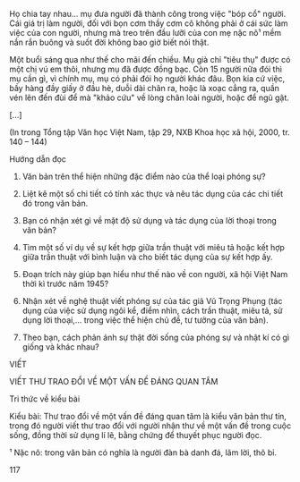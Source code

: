 Họ chia tay nhau... mụ đưa người đã thành công trong việc "bóp cổ" người. Cái giá trị làm người, đối với bọn cơm thầy cơm cô không phải ở cái sức làm việc của con người, nhưng mà treo trên đầu lưỡi của con mẹ nặc nô¹ mềm nắn rắn buông và suốt đời không bao giờ biết nói thật.

Một buổi sáng qua như thế cho mãi đến chiều. Mụ già chỉ "tiêu thụ" được có một chị vú em thôi, nhưng mụ đã được đồng bạc. Còn 15 người nữa đói thì mụ cần gì, vì chính mụ, mụ có phải đói họ người khác đâu. Bọn kia cứ việc, bầy hàng đầy giấy ở đầu hè, duỗi dài chân ra, hoặc là xoạc cẳng ra, quần vén lên đến đùi để mà "khảo cứu" về lòng chân loài người, hoặc để ngủ gật.

[...]

(In trong Tổng tập Văn học Việt Nam, tập 29, NXB Khoa học xã hội, 2000, tr. 140 – 144)

Hướng dẫn đọc

1. Văn bản trên thể hiện những đặc điểm nào của thể loại phóng sự?

2. Liệt kê một số chi tiết có tính xác thực và nêu tác dụng của các chi tiết đó trong văn bản.

3. Bạn có nhận xét gì về mặt độ sử dụng và tác dụng của lời thoại trong văn bản?

4. Tìm một số ví dụ về sự kết hợp giữa trần thuật với miêu tả hoặc kết hợp giữa trần thuật với bình luận và cho biết tác dụng của sự kết hợp ấy.

5. Đoạn trích này giúp bạn hiểu như thế nào về con người, xã hội Việt Nam thời kì trước năm 1945?

6. Nhận xét về nghệ thuật viết phóng sự của tác giả Vũ Trọng Phụng (tác dụng của việc sử dụng ngôi kể, điểm nhìn, cách trần thuật, miêu tả, sử dụng lời thoại,... trong việc thể hiện chủ đề, tư tưởng của văn bản).

7. Theo bạn, cách phản ánh sự thật đời sống của phóng sự và nhật kí có gì giống và khác nhau?

VIẾT

VIẾT THƯ TRAO ĐỔI VỀ MỘT VẤN ĐỀ ĐÁNG QUAN TÂM

Tri thức về kiểu bài

Kiểu bài: Thư trao đổi về một vấn đề đáng quan tâm là kiểu văn bản thư tín, trong đó người viết thư trao đổi với người nhận thư về một vấn đề trong cuộc sống, đồng thời sử dụng lí lẽ, bằng chứng để thuyết phục người đọc.

¹ Nặc nô: trong văn bản có nghĩa là người đàn bà danh đá, lăm lời, thô bỉ.

117